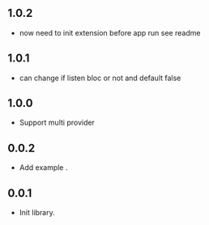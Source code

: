 ## 1.0.2

- now need to init extension before app run see readme

## 1.0.1

- can change if listen bloc or not and default false

## 1.0.0

- Support multi provider

## 0.0.2

- Add example .

## 0.0.1

- Init library.
